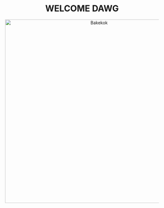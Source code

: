<h1 align="center">WELCOME DAWG</h1>

<p align="center">
  <img src="https://media1.tenor.com/m/2cjqHbErb1gAAAAd/orange-cat-hunchback.gif" width="600" alt="Bakekok" />
</p>
